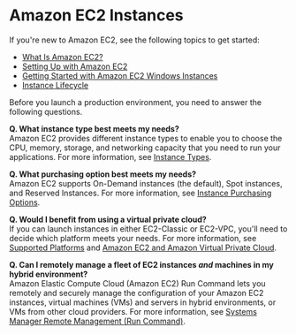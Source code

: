 # Amazon EC2 Instances<a name="Instances"></a>

If you're new to Amazon EC2, see the following topics to get started:
+ [What Is Amazon EC2?](concepts.md)
+ [Setting Up with Amazon EC2](get-set-up-for-amazon-ec2.md)
+ [Getting Started with Amazon EC2 Windows Instances](EC2_GetStarted.md)
+ [Instance Lifecycle](ec2-instance-lifecycle.md)

Before you launch a production environment, you need to answer the following questions\.

**Q\. What instance type best meets my needs?**  
Amazon EC2 provides different instance types to enable you to choose the CPU, memory, storage, and networking capacity that you need to run your applications\. For more information, see [Instance Types](instance-types.md)\.

**Q\. What purchasing option best meets my needs?**  
Amazon EC2 supports On\-Demand instances \(the default\), Spot instances, and Reserved Instances\. For more information, see [Instance Purchasing Options](instance-purchasing-options.md)\.

**Q\. Would I benefit from using a virtual private cloud?**  
If you can launch instances in either EC2\-Classic or EC2\-VPC, you'll need to decide which platform meets your needs\. For more information, see [Supported Platforms](ec2-supported-platforms.md) and [Amazon EC2 and Amazon Virtual Private Cloud](using-vpc.md)\.

**Q\. Can I remotely manage a fleet of EC2 instances *and* machines in my hybrid environment?**  
Amazon Elastic Compute Cloud \(Amazon EC2\) Run Command lets you remotely and securely manage the configuration of your Amazon EC2 instances, virtual machines \(VMs\) and servers in hybrid environments, or VMs from other cloud providers\. For more information, see [Systems Manager Remote Management \(Run Command\)](http://docs.aws.amazon.com/systems-manager/latest/userguide/execute-remote-commands.html)\.